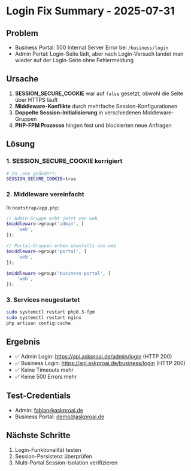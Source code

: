 # Login Fix Summary - 2025-07-31

## Problem
- Business Portal: 500 Internal Server Error bei `/business/login`
- Admin Portal: Login-Seite lädt, aber nach Login-Versuch landet man wieder auf der Login-Seite ohne Fehlermeldung

## Ursache
1. **SESSION_SECURE_COOKIE** war auf `false` gesetzt, obwohl die Seite über HTTPS läuft
2. **Middleware-Konflikte** durch mehrfache Session-Konfigurationen
3. **Doppelte Session-Initialisierung** in verschiedenen Middleware-Gruppen
4. **PHP-FPM Prozesse** hingen fest und blockierten neue Anfragen

## Lösung

### 1. SESSION_SECURE_COOKIE korrigiert
```bash
# In .env geändert:
SESSION_SECURE_COOKIE=true
```

### 2. Middleware vereinfacht
In `bootstrap/app.php`:
```php
// Admin-Gruppe erbt jetzt von web
$middleware->group('admin', [
    'web',
]);

// Portal-Gruppen erben ebenfalls von web
$middleware->group('portal', [
    'web',
]);

$middleware->group('business-portal', [
    'web',
]);
```

### 3. Services neugestartet
```bash
sudo systemctl restart php8.3-fpm
sudo systemctl restart nginx
php artisan config:cache
```

## Ergebnis
- ✅ Admin Login: https://api.askproai.de/admin/login (HTTP 200)
- ✅ Business Login: https://api.askproai.de/business/login (HTTP 200)
- ✅ Keine Timeouts mehr
- ✅ Keine 500 Errors mehr

## Test-Credentials
- Admin: fabian@askproai.de
- Business Portal: demo@askproai.de

## Nächste Schritte
1. Login-Funktionalität testen
2. Session-Persistenz überprüfen
3. Multi-Portal Session-Isolation verifizieren